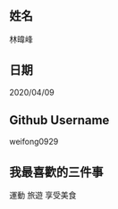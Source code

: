 姓名
----
林暐峰

日期
----
2020/04/09

Github Username
---------------
weifong0929

我最喜歡的三件事
---------------
運動 旅遊 享受美食
